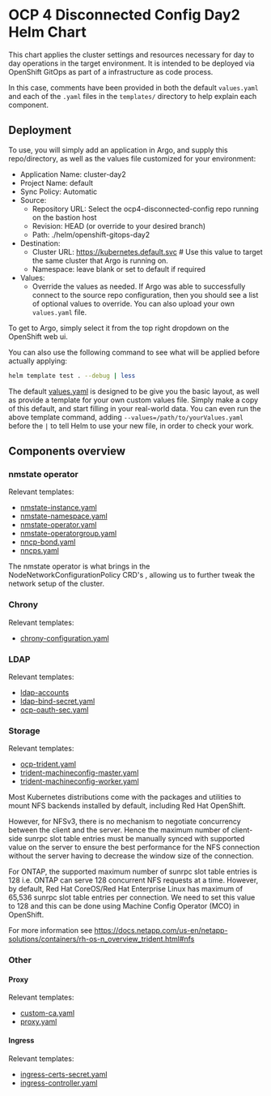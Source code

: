 # OCP 4 Disconnected Config Day2 Helm Chart

This chart applies the cluster settings and resources necessary for day to day operations in the target environment. It is intended to be deployed via OpenShift GitOps as part of a infrastructure as code process.

In this case, comments have been provided in both the default `values.yaml` and each of the `.yaml` files in the `templates/` directory to help explain each component.

## Deployment

To use, you will simply add an application in Argo, and supply this repo/directory, as well as the values file customized for your environment:

* Application Name: cluster-day2
* Project Name: default
* Sync Policy: Automatic
* Source:
  * Repository URL: Select the ocp4-disconnected-config repo running on the bastion host
  * Revision: HEAD (or override to your desired branch)
  * Path: ./helm/openshift-gitops-day2
* Destination:
  * Cluster URL: https://kubernetes.default.svc # Use this value to target the same cluster that Argo is running on.
  * Namespace: leave blank or set to default if required
* Values:
  * Override the values as needed. If Argo was able to successfully connect to the source repo configuration, then you should see a list of optional values to override. You can also upload your own `values.yaml` file.

To get to Argo, simply select it from the top right dropdown on the OpenShift web ui.

You can also use the following command to see what will be applied before actually applying:

```bash
helm template test . --debug | less
```

The default [values.yaml](values.yaml) is designed to be give you the basic layout, as well as provide a template for your own custom values file. Simply make a copy of this default, and start filling in your real-world data. You can even run the above template command, adding `--values=/path/to/yourValues.yaml` before the `|` to tell Helm to use your new file, in order to check your work.

## Components overview

### nmstate operator

Relevant templates:

 - [nmstate-instance.yaml](templates/nmstate-instance.yml)
 - [nmstate-namespace.yaml](templates/nmstate-namespace.yaml)
 - [nmstate-operator.yaml](templates/nmstate-operator.yaml)
 - [nmstate-operatorgroup.yaml](templates/nmstate-operatorgroup.yaml)
 - [nncp-bond.yaml](templates/nncp-bond.yaml)
 - [nncps.yaml](templates/nncps.yaml)

The nmstate operator is what brings in the NodeNetworkConfigurationPolicy CRD's , allowing us to further tweak the network setup of the cluster.

### Chrony

Relevant templates:

 - [chrony-configuration.yaml](templates/chrony-configuration.yaml)

### LDAP

Relevant templates:

 - [ldap-accounts](templates/ldap-accounts.yaml)
 - [ldap-bind-secret.yaml](templates/ldap-bind-secret.yaml)
 - [ocp-oauth-sec.yaml](templates/ocp-oauth-sec.yaml)

### Storage

Relevant templates:

 - [ocp-trident.yaml](templates/ocp-trident.yaml)
 - [trident-machineconfig-master.yaml](templates/trident-machineconfig-master.yaml)
 - [trident-machineconfig-worker.yaml](templates/trident-machineconfig-worker.yaml)

Most Kubernetes distributions come with the packages and utilities to mount NFS backends installed by default, including Red Hat OpenShift.

However, for NFSv3, there is no mechanism to negotiate concurrency between the client and the server. Hence the maximum number of client-side sunrpc slot table entries must be manually synced with supported value on the server to ensure the best performance for the NFS connection without the server having to decrease the window size of the connection.

For ONTAP, the supported maximum number of sunrpc slot table entries is 128 i.e. ONTAP can serve 128 concurrent NFS requests at a time. However, by default, Red Hat CoreOS/Red Hat Enterprise Linux has maximum of 65,536 sunrpc slot table entries per connection. We need to set this value to 128 and this can be done using Machine Config Operator (MCO) in OpenShift.

For more information see https://docs.netapp.com/us-en/netapp-solutions/containers/rh-os-n_overview_trident.html#nfs

### Other

#### Proxy

Relevant templates:

 - [custom-ca.yaml](templates/custom-ca.yaml)
 - [proxy.yaml](templates/proxy.yaml)

#### Ingress

Relevant templates:

 - [ingress-certs-secret.yaml](templates/ingress-certs-secret.yaml)
 - [ingress-controller.yaml](templates/ingress-controller.yaml)
